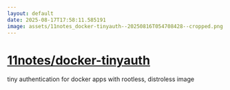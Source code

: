 ```yaml
---
layout: default
date: 2025-08-17T17:58:11.585191
image: assets/11notes_docker-tinyauth--20250816T054708428--cropped.png
---
```


# [11notes/docker-tinyauth](https://github.com/11notes/docker-tinyauth)

tiny authentication for docker apps with rootless, distroless image
